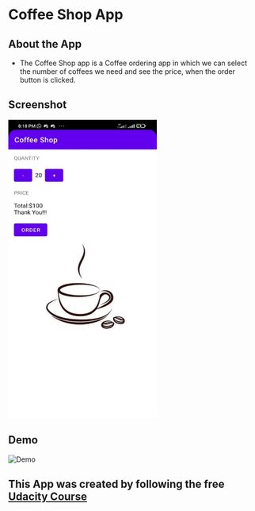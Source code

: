 # Coffee Shop App

## About the App
- The Coffee Shop app is a Coffee ordering app in which we can select the number of coffees we need and see the price, when the order button is clicked.

## Screenshot


<img src="https://github.com/milandeepak/Coffee_Shop_App/blob/791039121c6cf2d5e6cee39226f4c1a2b6a06071/CoffeeAppSS.jpg" alt="Coffee App" style="width:300px;height:600px;">

## Demo

![Demo](https://user-images.githubusercontent.com/71485068/173863965-728fa80c-b727-4d5d-a228-3e40a43dfc4f.gif)


## This App was created by following the free [Udacity Course](https://learn.udacity.com/courses/ud836)


